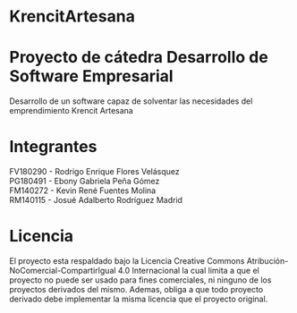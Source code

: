 # KrencitArtesana

# Proyecto de cátedra Desarrollo de Software Empresarial
Desarrollo de un software capaz de solventar las necesidades del emprendimiento Krencit Artesana 

# Integrantes 
FV180290 - Rodrigo Enrique Flores Velásquez  
PG180491 - Ebony Gabriela Peña Gómez   
FM140272 - Kevin René Fuentes Molina  
RM140115 - Josué Adalberto Rodríguez Madrid  

# Licencia
El proyecto esta respaldado bajo la Licencia Creative Commons Atribución-NoComercial-CompartirIgual 4.0 Internacional la cual limita a que el proyecto no puede ser usado para fines comerciales, ni ninguno de los proyectos derivados del mismo. Ademas, obliga a que todo proyecto derivado debe implementar la misma licencia que el proyecto original.
 

